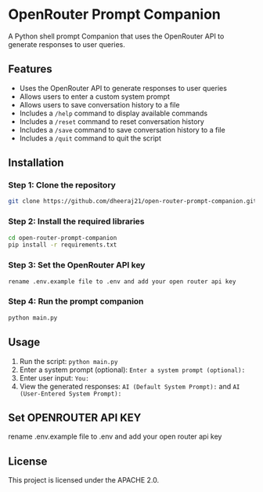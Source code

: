 # OpenRouter Prompt Companion

A Python shell prompt Companion that uses the OpenRouter API to generate responses to user queries.

## Features

* Uses the OpenRouter API to generate responses to user queries
* Allows users to enter a custom system prompt
* Allows users to save conversation history to a file
* Includes a `/help` command to display available commands
* Includes a `/reset` command to reset conversation history
* Includes a `/save` command to save conversation history to a file
* Includes a `/quit` command to quit the script

## Installation

### Step 1: Clone the repository
```bash
git clone https://github.com/dheeraj21/open-router-prompt-companion.git
```
### Step 2: Install the required libraries
```bash
cd open-router-prompt-companion
pip install -r requirements.txt
```
### Step 3: Set the OpenRouter API key
```bash
rename .env.example file to .env and add your open router api key
```
### Step 4: Run the prompt companion
```bash
python main.py
```

## Usage

1. Run the script: `python main.py`
2. Enter a system prompt (optional): `Enter a system prompt (optional):`
3. Enter user input: `You:`
4. View the generated responses: `AI (Default System Prompt):` and `AI (User-Entered System Prompt):`

## Set OPENROUTER API KEY

rename .env.example file to .env and add your open router api key


## License

This project is licensed under the APACHE 2.0.


